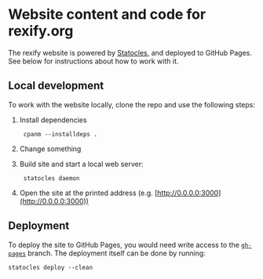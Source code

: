 # Website content and code for rexify.org

The rexify website is powered by [Statocles](http://preaction.me/statocles/), and deployed to GitHub Pages. See below for instructions about how to work with it.

## Local development

To work with the website locally, clone the repo and use the following steps:

1. Install dependencies

        cpanm --installdeps .

1. Change something
1. Build site and start a local web server:

        statocles daemon

1. Open the site at the printed address (e.g. [http://0.0.0.0:3000](http://0.0.0.0:3000))

## Deployment

To deploy the site to GitHub Pages, you would need write access to the [`gh-pages`](https://github.com/RexOps/rexify-website/tree/gh-pages) branch. The deployment itself can be done by running:

    statocles deploy --clean
